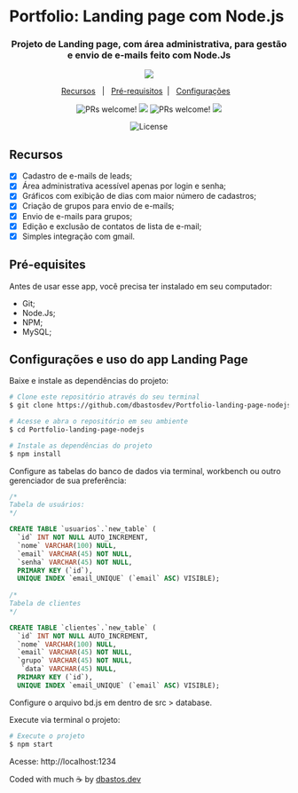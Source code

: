 
# Portfolio: Landing page com Node.js

<h3 align="center">
  Projeto de Landing page, com área administrativa, para gestão e envio de e-mails feito com Node.Js
</h3>

<p align="center">
 <img src="https://github.com/dbastosdev/Portfolio-landing-page-nodejs/blob/main/src/landing-page.gif" />
</p>

<p align="center">
  <a href="#Resources">Recursos</a>&nbsp;&nbsp;&nbsp;|&nbsp;&nbsp;
  <a href="#Requisites">Pré-requisitos</a>&nbsp;&nbsp;|&nbsp;&nbsp;
  <a href="#Run">Configurações</a>&nbsp;&nbsp;&nbsp;
</p>

<p align="center">
 <img src="https://img.shields.io/badge/Node.js-339933?style=for-the-badge&logo=nodedotjs&logoColor=white" alt="PRs welcome!" />
 <img src="https://img.shields.io/badge/express.js-%23404d59.svg?style=for-the-badge&logo=express&logoColor=%2361DAFB" />
 <img src="https://img.shields.io/badge/JavaScript-323330?style=for-the-badge&logo=javascript&logoColor=F7DF1E" alt="PRs welcome!" />
 <img src="https://img.shields.io/badge/bootstrap-%23563D7C.svg?style=for-the-badge&logo=bootstrap&logoColor=white" />
</p>
<p align="center">
 <img alt="License" src="https://img.shields.io/static/v1?label=license&message=MIT&color=49AA26&labelColor=000000">
</p>

<a id="Resources"></a>
## Recursos

- [x] Cadastro de e-mails de leads;
- [x] Área administrativa acessível apenas por login e senha;
- [x] Gráficos com exibição de dias com maior número de cadastros;
- [x] Criação de grupos para envio de e-mails;
- [x] Envio de e-mails para grupos;
- [x] Edição e exclusão de contatos de lista de e-mail;
- [x] Simples integração com gmail.

<a id="Requisites"></a>
## Pré-equisites

Antes de usar esse app, você precisa ter instalado em seu computador:

- Git;
- Node.Js;
- NPM;
- MySQL; 

<a id="Run"></a>
## Configurações e uso do app Landing Page

Baixe e instale as dependências do projeto: 

```bash
# Clone este repositório através do seu terminal
$ git clone https://github.com/dbastosdev/Portfolio-landing-page-nodejs.git

# Acesse e abra o repositório em seu ambiente
$ cd Portfolio-landing-page-nodejs

# Instale as dependências do projeto
$ npm install
```
Configure as tabelas do banco de dados via terminal, workbench ou outro gerenciador de sua preferência: 

```sql
/* 
Tabela de usuários: 
*/

CREATE TABLE `usuarios`.`new_table` (
  `id` INT NOT NULL AUTO_INCREMENT,
  `nome` VARCHAR(100) NULL,
  `email` VARCHAR(45) NOT NULL,
  `senha` VARCHAR(45) NOT NULL,
  PRIMARY KEY (`id`),
  UNIQUE INDEX `email_UNIQUE` (`email` ASC) VISIBLE);
  
/* 
Tabela de clientes
*/

CREATE TABLE `clientes`.`new_table` (
  `id` INT NOT NULL AUTO_INCREMENT,
  `nome` VARCHAR(100) NULL,
  `email` VARCHAR(45) NOT NULL,
  `grupo` VARCHAR(45) NOT NULL,
   `data` VARCHAR(45) NULL,
  PRIMARY KEY (`id`),
  UNIQUE INDEX `email_UNIQUE` (`email` ASC) VISIBLE);

```
Configure o arquivo bd.js em dentro de src > database. 

Execute via terminal o projeto: 

```bash
# Execute o projeto
$ npm start
```
Acesse: http://localhost:1234 

Coded with much ☕ by <a href="https://github.com/dbastosdev">dbastos.dev</a> 
